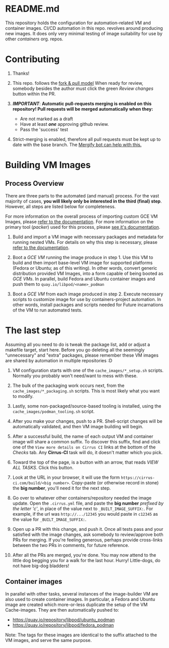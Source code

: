 # README.md

This repository holds the configuration for automation-related VM and
container images.  CI/CD automation in this repo. revolves around
producing new images. It does only very minimal testing of image
suitability for use by other *containers* org. repos.

# Contributing

1. Thanks!

2. This repo. follows the [fork & pull
   model](https://docs.github.com/en/github/collaborating-with-issues-and-pull-requests/creating-a-pull-request-from-a-fork)
   When ready for review, somebody besides the author must click the green
   *Review changes* button within the PR.

3. ***IMPORTANT***: **Automatic pull-requests merging is enabled on this repository!
   Pull requests will be merged automatically when they:**

   * Are not marked as a draft
   * Have at least ***one*** approving github review.
   * Pass the 'success' test

4. Strict-merging is enabled, therefore all pull requests must be kept up
   to date with the base branch.  The [Mergify bot can help with
   this.](https://doc.mergify.io/commands.html#commands)


# Building VM Images

## Process Overview

There are three parts to the automated (and manual) process.  For the vast
majority of cases, **you will likely only be interested in the third (final)
step**.  However, all steps are listed below for completeness.

For more information on the overall process of importing custom GCE VM
Images, please [refer to the documentation](https://cloud.google.com/compute/docs/import/import-existing-image).  For more information on the primary tool
(*packer*) used for this process, please [see it's
documentation](https://www.packer.io/docs).


1. Build and import a VM image with necessary packages and metadata for
   running nested VMs.  For details on why this step is necessary,
   please [refer to the
   documentation](https://cloud.google.com/compute/docs/instances/enable-nested-virtualization-vm-instances#enablenestedvirt).

2. Boot a *GCE VM* running the image produce in step 1.  Use this VM to
   build and then import base-level VM image for supported platforms
   (Fedora or Ubuntu; as of this writing).  In other words, convert
   generic distribution provided VM Images, into a form capable of being
   booted as *GCE VMs*.  In parallel, build Fedora and Ubuntu container
   images and push them to ``quay.io/libpod/<name>_podman``

3. Boot a *GCE VM* from each image produced in step 2.  Execute necessary
   scripts to customize image for use by containers-project automation.
   In other words, install packages and scripts needed for Future incarnations
   of the VM to run automated tests.


# The last step

Assuming all you need to do is tweak the package list, add or adjust a makefile
target, start here.  Before you go deleting all the seemingly "unnecessary" and
"extra" packages, please remember these VM images are shared by automation
in multiple repositories :D

1. VM configuration starts with one of the `cache_images/*_setup.sh` scripts.
   Normally you probably won't need/want to mess with these.

2. The bulk of the packaging work occurs next, from the `cache_images/*_packaging.sh`
   scripts.  This is most likely what you want to modify.

3. Lastly, some non-packaged/source-based tooling is installed, using the
   `cache_images/podman_tooling.sh` script.

4. After you make your changes, push to a PR.  Shell-script changes will be
   automatically validated, and then VM image building will begin.

5. After a successful build, the name of each output VM and container image
   will share a common suffix.  To discover this suffix, find and click one
   of the `View more details on Cirrus CI` links at the bottom of the
   *Checks* tab. Any **Cirrus-CI** task will do, it doesn't matter which
   you pick.

6. Toward the top of the page, is a button with an arrow, that reads
   *VIEW ALL TASKS*.  Click this button.

7. Look at the URL in your browser, it will use the form
   `https://cirrus-ci.com/build/<big number>`.  Copy-paste (or otherwise
   record in stone) the **big number**, you'll need it for the next step.

6. Go over to whatever other containers/repository needed the image update.
   Open the `.cirrus.yml` file, and paste the **big number** *prefixed by the
   letter 'c'*, in place of the value next to `_BUILT_IMAGE_SUFFIX:`.  For
   example, if the url was `http://.../12345` you would paste in `c12345`
   as the value for `_BUILT_IMAGE_SUFFIX:`.

7. Open up a PR with this change, and push it.  Once all tests pass and your
   satisfied with the image changes, ask somebody to review/approve both
   PRs for merging.  If you're feeling generous, perhaps provide cross-links
   between the two PRs in comments, for future reference.

8. After all the PRs are merged, you're done.  You may now attend to the little
   dog begging you for a walk for the last hour.  Hurry!  Little-dogs, do not
   have big-dog bladders!


## Container images

In parallel with other tasks, several instances of the image-builder VM are
also used to create container images.  In particular, a Fedora and Ubuntu
image are created which more-or-less duplicate the setup of the VM
Cache-images.  They are then automatically pushed to:

* https://quay.io/repository/libpod/ubuntu_podman
* https://quay.io/repository/libpod/fedora_podman

Note: The tags for these images are identical to the suffix attached to
the VM images, and serve the same purpose.
